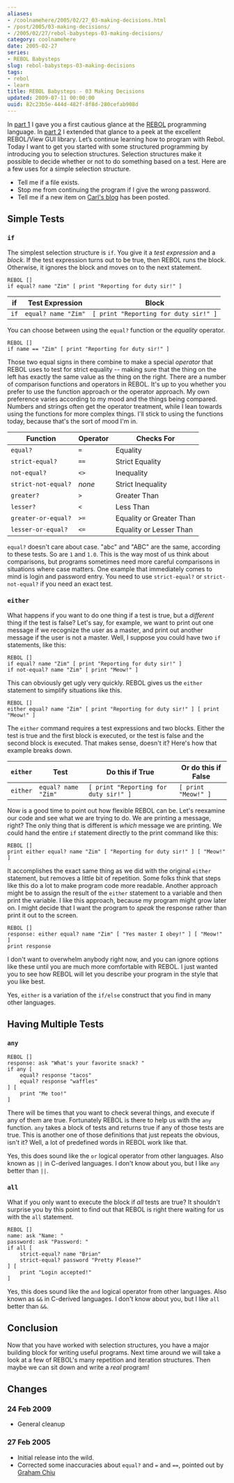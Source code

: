 ```yaml
---
aliases:
- /coolnamehere/2005/02/27_03-making-decisions.html
- /post/2005/03-making-decisions/
- /2005/02/27/rebol-babysteps-03-making-decisions/
category: coolnamehere
date: 2005-02-27
series:
- REBOL Babysteps
slug: rebol-babysteps-03-making-decisions
tags:
- rebol
- learn
title: REBOL Babysteps - 03 Making Decisions
updated: 2009-07-11 00:00:00
uuid: 82c23b5e-444d-482f-8f8d-280cefab908d
---
```


[part 1]: /post/2004/12/rebol-babysteps-01-getting-started/
[REBOL]: http://www.rebol.com
[part 2]: /post/2004/12/rebol-babysteps-02-getting-started-with-view/

In [part 1][] I gave you a first cautious glance at the [REBOL][] programming language.
In [part 2][] I extended that glance to a peek at the excellent REBOL/View GUI library.
Let’s continue learning how to program with Rebol.
Today I want to get you started with some structured programming by introducing you to selection structures.
Selection structures make it possible to decide whether or not to do something based on a test.
Here are a few uses for a simple selection structure.

* Tell me if a file exists.
* Stop me from continuing the program if I give the wrong password.
* Tell me if a new item on [Carl's blog](http://www.rebol.com/cgi-bin/blog.r) has been posted.

## Simple Tests

### `if`

The simplest selection structure is `if`.
You give it a *test expression* and a *block*.
If the test expression turns out to be true, then REBOL runs the block.
Otherwise, it ignores the block and moves on to the next statement.

```
REBOL []
if equal? name "Zim" [ print "Reporting for duty sir!" ]
```

| if   | Test Expression     | Block
| ---- | ------------------- | -----
| `if` | `equal? name "Zim"` | `[ print "Reporting for duty sir!" ]`


You can choose between using the `equal?` function or the *equality* operator.

```
REBOL []
if name == "Zim" [ print "Reporting for duty sir!" ]
```

Those two equal signs in there combine to make a special *operator* that REBOL uses to test for strict equality --
making sure that the thing on the left has exactly the same value as the thing on the right.
There are a number of comparison functions and operators in REBOL.
It's up to you whether you prefer to use the function approach or the operator approach.
My own preference varies according to my mood and the things being compared.
Numbers and strings often get the operator treatment, while I lean towards using the functions for more complex things.
I'll stick to using the functions today, because that's the sort of mood I'm in.

| Function            | Operator | Checks For
| ------------------- | -------- | ----------
| `equal?`            | `=`      | Equality
| `strict-equal?`     | `==`     | Strict Equality
| `not-equal?`        | `<>`     | Inequality
| `strict-not-equal?` | *none*   |  Strict Inequality
| `greater?`          | `>`      | Greater Than
| `lesser?`           | `<`      | Less Than
| `greater-or-equal?` | `>=`     | Equality or Greater Than
| `lesser-or-equal?`  | `<=`     | Equality or Lesser Than

`equal?` doesn't care about case.
"abc" and "ABC" are the same, according to these tests.
So are `1` and `1.0`.
This is the way most of us think about comparisons, but programs sometimes need more careful comparisons in situations where case matters.
One example that immediately comes to mind is login and password entry.
You need to use `strict-equal?` or `strict-not-equal?` if you need an exact test.

### `either`

What happens if you want to do one thing if a test is true, but a *different* thing if the test is false?
Let's say, for example, we want to print out one message if we recognize the user as a master,
and print out another message if the user is not a master.
Well, I suppose you could have two `if` statements, like this:

```
REBOL []
if equal? name "Zim" [ print "Reporting for duty sir!" ]
if not-equal? name "Zim" [ print "Meow!" ]
```

This can obviously get ugly very quickly.
REBOL gives us the `either` statement to simplify situations like this.

```
REBOL []
either equal? name "Zim" [ print "Reporting for duty sir!" ] [ print "Meow!" ]
```

The `either` command requires a test expressions and two blocks.
Either the test is true and the first block is executed, or the test is false and the second block is executed.
That makes sense, doesn't it?
Here's how that example breaks down.

| `either` | Test                | Do this if True                       | Or do this if False
| -------- | ------------------- | ------------------------------------- | -------------------
| `either` | `equal? name "Zim"` | `[ print "Reporting for duty sir!" ]` | `[ print "Meow!" ]`

Now is a good time to point out how flexible REBOL can be.
Let's reexamine our code and see what we are trying to do.
We are printing a message, right?
The only thing that is different is *which* message we are printing.
We could hand the entire `if` statement directly to the print command like this:

```
REBOL []
print either equal? name "Zim" [ "Reporting for duty sir!" ] [ "Meow!" ]
```

It accomplishes the exact same thing as we did with the original `either` statement, but removes a little bit of repetition.
Some folks think that steps like this do a lot to make program code more readable.
Another approach might be to assign the result of the `either` statement to a variable and then print the variable.
I like this approach, because my program might grow later on.
I might decide that I want the program to *speak* the response rather than print it out to the screen.

```
REBOL []
response: either equal? name "Zim" [ "Yes master I obey!" ] [ "Meow!" ]
print response
```

I don't want to overwhelm anybody right now, and you can ignore options like these until you are much more comfortable with REBOL.
I just wanted you to see how REBOL will let you describe your program in the style that you like best.

Yes, `either` is a variation of the `if/else` construct that you find in many other languages.

## Having Multiple Tests

### `any`

```
REBOL []
response: ask "What's your favorite snack? "
if any [
	equal? response "tacos"
	equal? response "waffles"
] [
	print "Me too!"
]
```

There will be times that you want to check several things, and execute if any of them are true.
Fortunately REBOL is there to help us with the `any` function.
`any` takes a block of tests and returns true if any of those tests are true.
This is another one of those definitions that just repeats the obvious, isn't it?
Well, a lot of predefined words in REBOL work like that.

Yes, this does sound like the `or` logical operator from other languages.
Also known as `||` in C-derived languages.
I don't know about you, but I like `any` better than `||`.

### `all`

What if you only want to execute the block if *all* tests are true?
It shouldn't surprise you by this point to find out that REBOL is right there waiting for us with the `all` statement.

```
REBOL []
name: ask "Name: "
password: ask "Password: "
if all [
	strict-equal? name "Brian"
	strict-equal? password "Pretty Please?"
] [
	print "Login accepted!"
]
```

Yes, this does sound like the `and` logical operator from other languages.
Also known as `&&` in C-derived languages.
I don't know about you, but I like `all` better than `&&`.

## Conclusion

Now that you have worked with selection structures, you have a major building block for writing useful programs.
Next time around we will take a look at a few of REBOL's many repetition and iteration structures.
Then maybe we can sit down and write a *real* program!

## Changes

### 24 Feb 2009

* General cleanup

### 27 Feb 2005

* Initial release into the wild.
* Corrected some inaccuracies about `equal?` and `=` and `==`, pointed out by [Graham Chiu](http://www.compkarori.com/vanilla)
